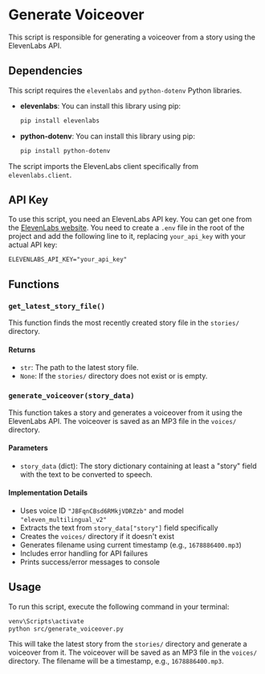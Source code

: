 
# Generate Voiceover

This script is responsible for generating a voiceover from a story using the ElevenLabs API.

## Dependencies

This script requires the `elevenlabs` and `python-dotenv` Python libraries.

- **elevenlabs**: You can install this library using pip:
  ```bash
  pip install elevenlabs
  ```
- **python-dotenv**: You can install this library using pip:
    ```bash
    pip install python-dotenv
    ```

The script imports the ElevenLabs client specifically from `elevenlabs.client`.

## API Key

To use this script, you need an ElevenLabs API key. You can get one from the [ElevenLabs website](https://elevenlabs.io/). You need to create a `.env` file in the root of the project and add the following line to it, replacing `your_api_key` with your actual API key:

```
ELEVENLABS_API_KEY="your_api_key"
```

## Functions

### `get_latest_story_file()`

This function finds the most recently created story file in the `stories/` directory.

#### Returns

- `str`: The path to the latest story file.
- `None`: If the `stories/` directory does not exist or is empty.

### `generate_voiceover(story_data)`

This function takes a story and generates a voiceover from it using the ElevenLabs API. The voiceover is saved as an MP3 file in the `voices/` directory.

#### Parameters

- `story_data` (dict): The story dictionary containing at least a "story" field with the text to be converted to speech.

#### Implementation Details

- Uses voice ID `"JBFqnCBsd6RMkjVDRZzb"` and model `"eleven_multilingual_v2"`
- Extracts the text from `story_data["story"]` field specifically
- Creates the `voices/` directory if it doesn't exist
- Generates filename using current timestamp (e.g., `1678886400.mp3`)
- Includes error handling for API failures
- Prints success/error messages to console

## Usage

To run this script, execute the following command in your terminal:

```bash
venv\Scripts\activate
python src/generate_voiceover.py
```

This will take the latest story from the `stories/` directory and generate a voiceover from it. The voiceover will be saved as an MP3 file in the `voices/` directory. The filename will be a timestamp, e.g., `1678886400.mp3`.

